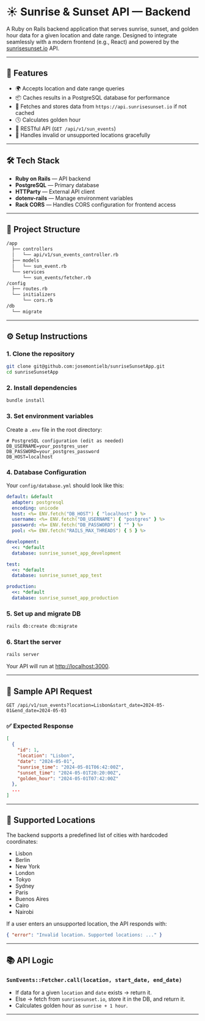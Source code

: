 # ☀️ Sunrise & Sunset API — Backend

A Ruby on Rails backend application that serves sunrise, sunset, and golden hour data for a given location and date range. Designed to integrate seamlessly with a modern frontend (e.g., React) and powered by the [sunrisesunset.io](https://sunrisesunset.io) API.

---

## 📌 Features

* 🌍 Accepts location and date range queries
* 📦 Caches results in a PostgreSQL database for performance
* 🔁 Fetches and stores data from `https://api.sunrisesunset.io` if not cached
* 🕓 Calculates golden hour
* 📡 RESTful API (`GET /api/v1/sun_events`)
* 🔐 Handles invalid or unsupported locations gracefully

---

## 🛠️ Tech Stack

* **Ruby on Rails** — API backend
* **PostgreSQL** — Primary database
* **HTTParty** — External API client
* **dotenv-rails** — Manage environment variables
* **Rack CORS** — Handles CORS configuration for frontend access

---

## 📂 Project Structure

```bash
/app
  ├── controllers
  │   └── api/v1/sun_events_controller.rb
  ├── models
  │   └── sun_event.rb
  └── services
      └── sun_events/fetcher.rb
/config
  ├── routes.rb
  └── initializers
      └── cors.rb
/db
  └── migrate
```

---

## ⚙️ Setup Instructions

### 1. Clone the repository

```bash
git clone git@github.com:josemontielb/sunriseSunsetApp.git
cd sunriseSunsetApp
```

### 2. Install dependencies

```bash
bundle install
```

### 3. Set environment variables

Create a `.env` file in the root directory:

```env
# PostgreSQL configuration (edit as needed)
DB_USERNAME=your_postgres_user
DB_PASSWORD=your_postgres_password
DB_HOST=localhost
```

### 4. Database Configuration

Your `config/database.yml` should look like this:

```yaml
default: &default
  adapter: postgresql
  encoding: unicode
  host: <%= ENV.fetch("DB_HOST") { "localhost" } %>
  username: <%= ENV.fetch("DB_USERNAME") { "postgres" } %>
  password: <%= ENV.fetch("DB_PASSWORD") { "" } %>
  pool: <%= ENV.fetch("RAILS_MAX_THREADS") { 5 } %>

development:
  <<: *default
  database: sunrise_sunset_app_development

test:
  <<: *default
  database: sunrise_sunset_app_test

production:
  <<: *default
  database: sunrise_sunset_app_production
```

### 5. Set up and migrate DB

```bash
rails db:create db:migrate
```

### 6. Start the server

```bash
rails server
```

Your API will run at [http://localhost:3000](http://localhost:3000).

---

## 🧪 Sample API Request

```http
GET /api/v1/sun_events?location=Lisbon&start_date=2024-05-01&end_date=2024-05-03
```

### ✅ Expected Response

```json
[
  {
    "id": 1,
    "location": "Lisbon",
    "date": "2024-05-01",
    "sunrise_time": "2024-05-01T06:42:00Z",
    "sunset_time": "2024-05-01T20:20:00Z",
    "golden_hour": "2024-05-01T07:42:00Z"
  },
  ...
]
```

---

## 📌 Supported Locations

The backend supports a predefined list of cities with hardcoded coordinates:

* Lisbon
* Berlin
* New York
* London
* Tokyo
* Sydney
* Paris
* Buenos Aires
* Cairo
* Nairobi

If a user enters an unsupported location, the API responds with:

```json
{ "error": "Invalid location. Supported locations: ..." }
```

---

## 📚 API Logic

### `SunEvents::Fetcher.call(location, start_date, end_date)`

* If data for a given `location` and `date` exists → return it.
* Else → fetch from `sunrisesunset.io`, store it in the DB, and return it.
* Calculates golden hour as `sunrise + 1 hour`.

---